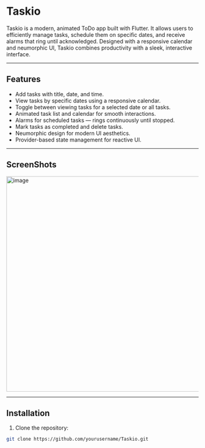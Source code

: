 # Taskio

Taskio is a modern, animated ToDo app built with Flutter. It allows users to efficiently manage tasks, schedule them on specific dates, and receive alarms that ring until acknowledged. Designed with a responsive calendar and neumorphic UI, Taskio combines productivity with a sleek, interactive interface.

---

## **Features**

- Add tasks with title, date, and time.
- View tasks by specific dates using a responsive calendar.
- Toggle between viewing tasks for a selected date or all tasks.
- Animated task list and calendar for smooth interactions.
- Alarms for scheduled tasks — rings continuously until stopped.
- Mark tasks as completed and delete tasks.
- Neumorphic design for modern UI aesthetics.
- Provider-based state management for reactive UI.

---
## **ScreenShots**
<img width="832" height="562" alt="image" src="https://github.com/user-attachments/assets/9c8c436a-70c3-4124-8e78-da37cc3104a3" />


---

## **Installation**

1. Clone the repository:

```bash
git clone https://github.com/yourusername/Taskio.git

